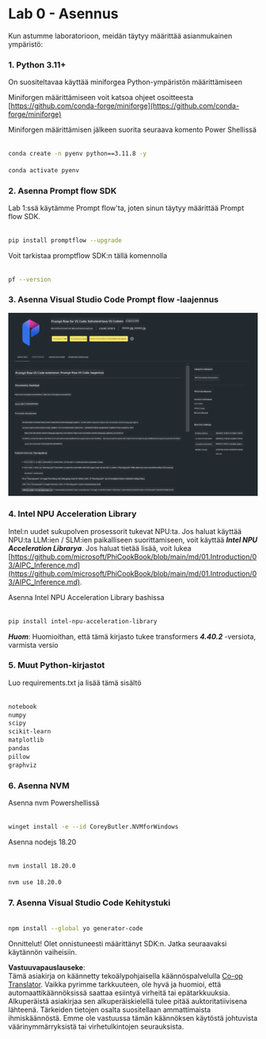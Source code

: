 <!--
CO_OP_TRANSLATOR_METADATA:
{
  "original_hash": "a4ef39027902e82f2c33d568d2a2259a",
  "translation_date": "2025-05-09T19:20:08+00:00",
  "source_file": "md/02.Application/02.Code/Phi3/VSCodeExt/HOL/AIPC/01.Installations.md",
  "language_code": "fi"
}
-->
# **Lab 0 - Asennus**

Kun astumme laboratorioon, meidän täytyy määrittää asianmukainen ympäristö:


### **1. Python 3.11+**

On suositeltavaa käyttää miniforgea Python-ympäristön määrittämiseen

Miniforgen määrittämiseen voit katsoa ohjeet osoitteesta [https://github.com/conda-forge/miniforge](https://github.com/conda-forge/miniforge)

Miniforgen määrittämisen jälkeen suorita seuraava komento Power Shellissä

```bash

conda create -n pyenv python==3.11.8 -y

conda activate pyenv

```


### **2. Asenna Prompt flow SDK**

Lab 1:ssä käytämme Prompt flow'ta, joten sinun täytyy määrittää Prompt flow SDK.

```bash

pip install promptflow --upgrade

```

Voit tarkistaa promptflow SDK:n tällä komennolla


```bash

pf --version

```

### **3. Asenna Visual Studio Code Prompt flow -laajennus**

![pf](../../../../../../../../../translated_images/pf_ext.fa065f22e1ee3e67157662d8be5241f346ddd83744045e3406d92b570e8d8b36.fi.png)


### **4. Intel NPU Acceleration Library**

Intel:n uudet sukupolven prosessorit tukevat NPU:ta. Jos haluat käyttää NPU:ta LLM:ien / SLM:ien paikalliseen suorittamiseen, voit käyttää ***Intel NPU Acceleration Librarya***. Jos haluat tietää lisää, voit lukea [https://github.com/microsoft/PhiCookBook/blob/main/md/01.Introduction/03/AIPC_Inference.md](https://github.com/microsoft/PhiCookBook/blob/main/md/01.Introduction/03/AIPC_Inference.md).

Asenna Intel NPU Acceleration Library bashissa


```bash

pip install intel-npu-acceleration-library

```

***Huom***: Huomioithan, että tämä kirjasto tukee transformers ***4.40.2*** -versiota, varmista versio


### **5. Muut Python-kirjastot**


Luo requirements.txt ja lisää tämä sisältö

```txt

notebook
numpy 
scipy 
scikit-learn 
matplotlib 
pandas 
pillow 
graphviz

```


### **6. Asenna NVM**

Asenna nvm Powershellissä


```bash

winget install -e --id CoreyButler.NVMforWindows

```

Asenna nodejs 18.20


```bash

nvm install 18.20.0

nvm use 18.20.0

```

### **7. Asenna Visual Studio Code Kehitystuki**


```bash

npm install --global yo generator-code

```

Onnittelut! Olet onnistuneesti määrittänyt SDK:n. Jatka seuraavaksi käytännön vaiheisiin.

**Vastuuvapauslauseke**:  
Tämä asiakirja on käännetty tekoälypohjaisella käännöspalvelulla [Co-op Translator](https://github.com/Azure/co-op-translator). Vaikka pyrimme tarkkuuteen, ole hyvä ja huomioi, että automaattikäännöksissä saattaa esiintyä virheitä tai epätarkkuuksia. Alkuperäistä asiakirjaa sen alkuperäiskielellä tulee pitää auktoritatiivisena lähteenä. Tärkeiden tietojen osalta suositellaan ammattimaista ihmiskäännöstä. Emme ole vastuussa tämän käännöksen käytöstä johtuvista väärinymmärryksistä tai virhetulkintojen seurauksista.